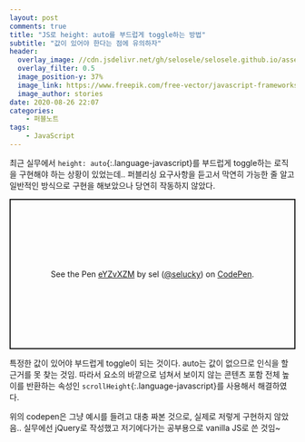 ```yaml
---
layout: post
comments: true
title: "JS로 height: auto를 부드럽게 toggle하는 방법"
subtitle: "값이 있어야 한다는 점에 유의하자"
header:
  overlay_image: //cdn.jsdelivr.net/gh/selosele/selosele.github.io/assets/images/thumb/js_thumb02.jpg
  overlay_filter: 0.5
  image_position-y: 37%
  image_link: https://www.freepik.com/free-vector/javascript-frameworks-concept-illustration_6183526.htm#page=1&query=javascript&position=0
  image_author: stories
date: 2020-08-26 22:07
categories:
    - 퍼블노트
tags:
    - JavaScript
---
```


최근 실무에서 ```height: auto```{:.language-javascript}를 부드럽게 toggle하는 로직을 구현해야 하는 상황이 있었는데.. 퍼블리싱 요구사항을 듣고서 막연히 가능한 줄 알고 일반적인 방식으로 구현을 해보았으나 당연히 작동하지 않았다.

<p class="codepen" data-height="265" data-theme-id="default" data-default-tab="js,result" data-user="selucky" data-slug-hash="eYZvXZM" style="height: 265px; box-sizing: border-box; display: flex; align-items: center; justify-content: center; border: 2px solid; margin: 1em 0; padding: 1em;" data-pen-title="eYZvXZM">
  <span>See the Pen <a href="https://codepen.io/selucky/pen/eYZvXZM">
  eYZvXZM</a> by sel (<a href="https://codepen.io/selucky">@selucky</a>)
  on <a href="https://codepen.io">CodePen</a>.</span>
</p>
<script async src="https://static.codepen.io/assets/embed/ei.js"></script>

특정한 값이 있어야 부드럽게 toggle이 되는 것이다. auto는 값이 없으므로 인식을 할 근거를 못 찾는 것임. 따라서 요소의 바깥으로 넘쳐서 보이지 않는 콘텐츠 포함 전체 높이를 반환하는 속성인 ```scrollHeight```{:.language-javascript}를 사용해서 해결하였다.

위의 codepen은 그냥 예시를 들려고 대충 짜본 것으로, 실제로 저렇게 구현하지 않았음.. 실무에선 jQuery로 작성했고 저기에다가는 공부용으로 vanilla JS로 쓴 것임~